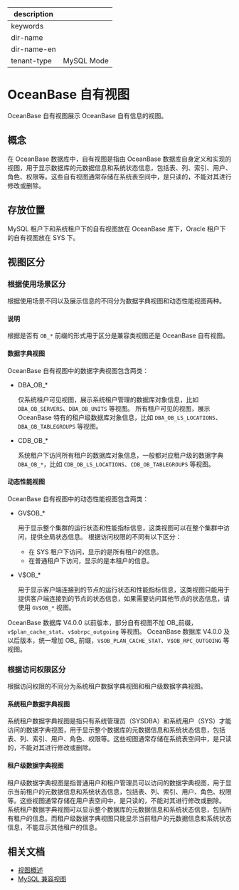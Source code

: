 |description||
|---|---|
|keywords||
|dir-name||
|dir-name-en||
|tenant-type|MySQL Mode|

# OceanBase 自有视图

OceanBase 自有视图展示 OceanBase 自有信息的视图。

## 概念

在 OceanBase 数据库中，自有视图是指由 OceanBase 数据库自身定义和实现的视图，用于显示数据库的元数据信息和系统状态信息，包括表、列、索引、用户、角色、权限等。这些自有视图通常存储在系统表空间中，是只读的，不能对其进行修改或删除。

## 存放位置

MySQL 租户下和系统租户下的自有视图放在 OceanBase 库下，Oracle 租户下的自有视图放在 SYS 下。

## 视图区分

### 根据使用场景区分

根据使用场景不同以及展示信息的不同分为数据字典视图和动态性能视图两种。

<main id="notice" type='explain'>
  <h4>说明</h4>
  <p>根据是否有 <code>OB_*</code> 前缀的形式用于区分是兼容类视图还是 OceanBase 自有视图。</p>
</main>

#### 数据字典视图

OceanBase 自有视图中的数据字典视图包含两类：

* DBA_OB_*

  仅系统租户可见视图，展示系统租户管理的数据库对象信息，比如 `DBA_OB_SERVERS`、`DBA_OB_UNITS` 等视图。
  所有租户可见的视图，展示 OceanBase 特有的租户级数据库对象信息，比如 `DBA_OB_LS_LOCATIONS`、`DBA_OB_TABLEGROUPS` 等视图。

* CDB_OB_*

  系统租户下访问所有租户的数据库对象信息，一般都对应租户级的数据字典 `DBA_OB_*`，比如 `CDB_OB_LS_LOCATIONS`、`CDB_OB_TABLEGROUPS` 等视图。

#### 动态性能视图

OceanBase 自有视图中的动态性能视图包含两类：

* GV$OB_*
  
  用于显示整个集群的运行状态和性能指标信息，这类视图可以在整个集群中访问，提供全局状态信息。
  根据访问权限的不同有以下区分：
  * 在 SYS 租户下访问，显示的是所有租户的信息。
  * 在普通租户下访问，显示的是本租户的信息。

* V$OB_*

  用于显示客户端连接到的节点的运行状态和性能指标信息，这类视图只能用于提供客户端连接到的节点的状态信息，如果需要访问其他节点的状态信息，请使用 `GV$OB_*` 视图。

OceanBase 数据库 V4.0.0 以前版本，部分自有视图不加 OB_前缀，`v$plan_cache_stat`、`v$obrpc_outgoing` 等视图。
OceanBase 数据库 V4.0.0 及以后版本，统一增加 OB_ 前缀，`V$OB_PLAN_CACHE_STAT`、`V$OB_RPC_OUTGOING` 等视图。

### 根据访问权限区分

根据访问权限的不同分为系统租户数据字典视图和租户级数据字典视图。

#### 系统租户数据字典视图

系统租户数据字典视图是指只有系统管理员（SYSDBA）和系统用户（SYS）才能访问的数据字典视图，用于显示整个数据库的元数据信息和系统状态信息，包括表、列、索引、用户、角色、权限等。这些视图通常存储在系统表空间中，是只读的，不能对其进行修改或删除。

#### 租户级数据字典视图

租户级数据字典视图是指普通用户和租户管理员可以访问的数据字典视图，用于显示当前租户的元数据信息和系统状态信息，包括表、列、索引、用户、角色、权限等。这些视图通常存储在用户表空间中，是只读的，不能对其进行修改或删除。
系统租户数据字典视图可以显示整个数据库的元数据信息和系统状态信息，包括所有租户的信息。而租户级数据字典视图只能显示当前租户的元数据信息和系统状态信息，不能显示其他租户的信息。

## 相关文档

* [视图概述](100.view-overview-of-mysql-mode.md)
* [MySQL 兼容视图](300.mysql-compatible-view-of-mysql-mode.md)
